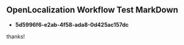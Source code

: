## OpenLocalization Workflow Test MarkDown
* **5d5996f6-e2ab-4f58-ada8-0d425ac157dc**
 
thanks!

<!--HONumber=Feb17_HO2-->


